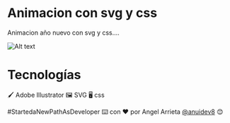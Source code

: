 # Animacion con svg y css

Animacion año nuevo con svg y css....

![Alt text](https://res.cloudinary.com/dqhme1rod/image/upload/v1613750820/machine/haymnaokalhkcxtqkqnf.gif)

# Tecnologías

🖌 Adobe Illustrator
🖼 SVG
🖥 css

#StartedaNewPathAsDeveloper ⌨️ con ❤️ por Angel Arrieta [@anuidev8](https://github.com/anuidev8) 😊
